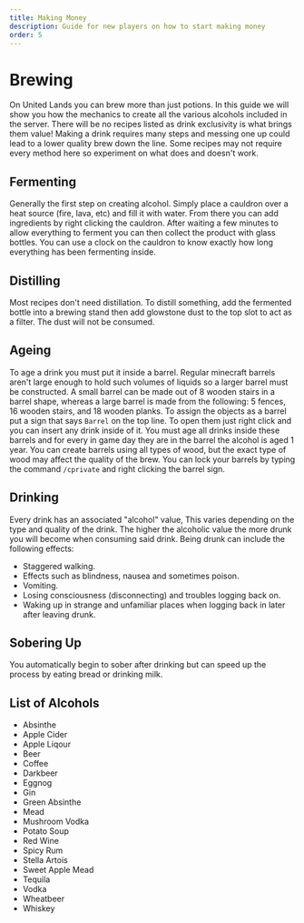 ```yaml
---
title: Making Money
description: Guide for new players on how to start making money
order: 5
---
```

# Brewing
On United Lands you can brew more than just potions. In this guide we will show you how the mechanics to create all the various alcohols included in the server. There will be no recipes listed as drink exclusivity is what brings them value! Making a drink requires many steps and messing one up could lead to a lower quality brew down the line. Some recipes may not require every method here so experiment on what does and doesn't work.

## Fermenting
Generally the first step on creating alcohol. Simply place a cauldron over a heat source (fire, lava, etc) and fill it with water. From there you can add ingredients by right clicking the cauldron. After waiting a few minutes to allow everything to ferment you can then collect the product with glass bottles. You can use a clock on the cauldron to know exactly how long everything has been fermenting inside.

## Distilling
Most recipes don't need distillation. To distill something, add the fermented bottle into a brewing stand then add glowstone dust to the top slot to act as a filter. The dust will not be consumed.

## Ageing
To age a drink you must put it inside a barrel. Regular minecraft barrels aren't large enough to hold such volumes of liquids so a larger barrel must be constructed. A small barrel can be made out of 8 wooden stairs in a barrel shape, whereas a large barrel is made from the following: 5 fences, 16 wooden stairs, and 18 wooden planks. To assign the objects as a barrel put a sign that says `Barrel` on the top line. To open them just right click and you can insert any drink inside of it. You must age all drinks inside these barrels and for every in game day they are in the barrel the alcohol is aged 1 year. You can create barrels using all types of wood, but the exact type of wood may affect the quality of the brew. You can lock your barrels by typing the command `/cprivate` and right clicking the barrel sign.

## Drinking
Every drink has an associated "alcohol" value, This varies depending on the type and quality of the drink. The higher the alcoholic value the more drunk you will become when consuming said drink. Being drunk can include the following effects:

- Staggered walking.
- Effects such as blindness, nausea and sometimes poison.
- Vomiting.
- Losing consciousness (disconnecting) and troubles logging back on.
- Waking up in strange and unfamiliar places when logging back in later after leaving drunk.

## Sobering Up
You automatically begin to sober after drinking but can speed up the process by eating bread or drinking milk.

## List of Alcohols
- Absinthe
- Apple Cider
- Apple Liqour
- Beer
- Coffee
- Darkbeer
- Eggnog
- Gin
- Green Absinthe
- Mead
- Mushroom Vodka
- Potato Soup
- Red Wine
- Spicy Rum
- Stella Artois
- Sweet Apple Mead
- Tequila 
- Vodka
- Wheatbeer
- Whiskey

